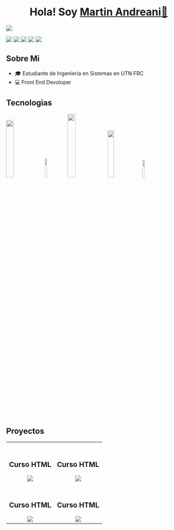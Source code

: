 <div align='center'>
<h1 align= 'center' >Hola! Soy <a href="https://imgur.com/tfZ6OuM">Martin Andreani👋</a></h1>
</div>
<img src='https://imgur.com/yrcWC3C.png'>


<a href='https://github.com/MartinAndreani' ><img src='https://img.shields.io/badge/GitHub-100000?style=for-the-badge&logo=github&logoColor=white' ></a>
<a href='https://www.linkedin.com/in/martin-andreani-developer/' ><img src='https://img.shields.io/badge/LinkedIn-0077B5?style=for-the-badge&logo=linkedin&logoColor=white' ></a>
<a href='https://www.instagram.com/tincho_andreani/' ><img src='https://img.shields.io/badge/Instagram-E4405F?style=for-the-badge&logo=instagram&logoColor=white' ></a>
<a href='https://api.whatsapp.com/send?phone=3517409423' ><img src='https://img.shields.io/badge/WhatsApp-25D366?style=for-the-badge&logo=whatsapp&logoColor=white' ></a>
<a href='https://mail.google.com/mail/u/0/?tab=rm&ogbl#inbox?compose=CllgCJNvvWSBGqJMPxkPCkLkGTrGgHXNHnxNSdjGmNnrwRqVkwkzkSvDktMXchhKRjGRkggXWpL' ><img src='https://img.shields.io/badge/Gmail-D14836?style=for-the-badge&logo=gmail&logoColor=white' ></a>

## Sobre Mi

- 🎓 Estudiante de Ingenieria en Sistemas en UTN FRC
- 💻 Front End Devoloper

<h2>Tecnologias</h2>

<div>
  <img width='20%' src='https://sigdeletras.com/images/blog/202004_react_leaflet/react.png'>
<img width='11.5%' src='https://upload.wikimedia.org/wikipedia/commons/thumb/9/99/Unofficial_JavaScript_logo_2.svg/1200px-Unofficial_JavaScript_logo_2.svg.png'>
<img width='21%'  src='https://encrypted-tbn0.gstatic.com/images?q=tbn:ANd9GcSgruNPSb_iTGjSZz4H4nefTFfLkNxNJ5nvWQ&s' >
<img width='18%'  src='https://vabadus.es/images/cache/imagen_nodo/images/articulos/64b524021adc5990918944.png'>
<img width='11%' src='https://miro.medium.com/v2/resize:fit:1100/1*f2i47G95nVCx71KzM1iXlg.png'>
</div>


## Proyectos
<table>
<tr>
<td width="50%">
<div align='center' >
<br>
<h3 align="center">Curso HTML</h3>
<a  href='https://martinandreani.github.io/proyectocoder-html-andreani/' target='_blank'><img src='https://imgur.com/04jJuRM.png'></a>
<br>
</div>
</td>

<td width="50%">
<div align='center' >
<br>
<h3 align="center">Curso HTML</h3>
<a href='https://martinandreani.github.io/proyectocoder-html-andreani/' target='_blank'><img src='https://imgur.com/04jJuRM.png'></a>
<br>
</div>
</td>
</tr>

<tr>
<td width="50%">
<div align='center' >
<br>
<h3 align="center">Curso HTML</h3>
<a href='https://martinandreani.github.io/proyectocoder-html-andreani/' target='_blank'><img src='https://imgur.com/04jJuRM.png'></a>
<br>
</div>
</td>

<td width="50%">
<div align='center' >
<br>
<h3 align="center">Curso HTML</h3>
<a href='https://martinandreani.github.io/proyectocoder-html-andreani/' target='_blank'><img src='https://imgur.com/04jJuRM.png'></a>
<br>
</div>
</td>
</tr>

</table>
